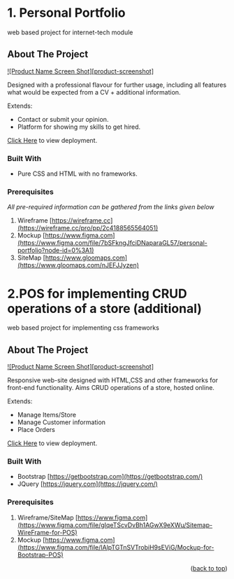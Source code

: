 <a name="readme-top"></a>
# 1. Personal Portfolio 
web based project for internet-tech module

## About The Project

[![Product Name Screen Shot][product-screenshot]](https://example.com)

Designed with a professional flavour for further usage, including all features what would be expected from a CV + additional information.

Extends:
* Contact or submit your opinion.
* Platform for showing my skills to get hired.

[Click Here](https://jayedumindu.github.io/portfolio/) to view deployment.

### Built With

* Pure CSS and HTML with no frameworks.

### Prerequisites

_All pre-required information can be gathered from the links given below_

1. Wireframe [https://wireframe.cc](https://wireframe.cc/pro/pp/2c4188565564051)
2. Mockup [https://www.figma.com](https://www.figma.com/file/7bSFkngJfciDNaparaGL57/personal-portfolio?node-id=0%3A1)
3. SiteMap [https://www.gloomaps.com](https://www.gloomaps.com/nJEFJJyzen)


# 2.POS for implementing CRUD operations of a store (additional)
web based project for implementing css frameworks

## About The Project

[![Product Name Screen Shot][product-screenshot]](https://example.com)

Responsive web-site designed with HTML,CSS and other frameworks for front-end functionality. Aims CRUD operations of a store, hosted online.

Extends:
* Manage Items/Store
* Manage Customer information
* Place Orders

[Click Here](https://jayedumindu.github.io/portfolio/) to view deployment.

### Built With

* Bootstrap [https://getbootstrap.com](https://getbootstrap.com/)
* JQuery [https://jquery.com](https://jquery.com/)

### Prerequisites

1. Wireframe/SiteMap [https://www.figma.com](https://www.figma.com/file/gIqeTScvDvBh1AGwX9eXWu/Sitemap-WireFrame-for-POS)
2. Mockup [https://www.figma.com](https://www.figma.com/file/IAlpTGTnSVTrobiH9sEViG/Mockup-for-Bootstrap-POS)

<p align="right">(<a href="#readme-top">back to top</a>)</p>
